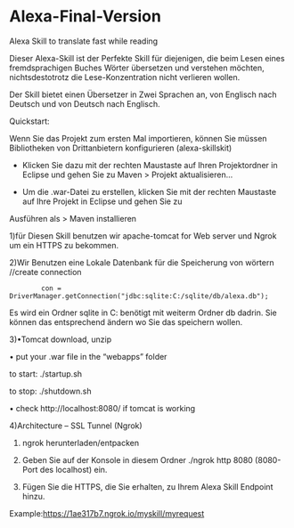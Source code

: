 # Alexa-Final-Version
Alexa Skill to translate fast while reading

Dieser Alexa-Skill ist der Perfekte Skill für diejenigen, die beim
Lesen eines fremdsprachigen Buches Wörter übersetzen und verstehen möchten,
nichtsdestotrotz die Lese-Konzentration nicht verlieren wollen.

Der Skill bietet einen Übersetzer in Zwei Sprachen an, von Englisch nach Deutsch
und von Deutsch nach Englisch.

Quickstart:

Wenn Sie das Projekt zum ersten Mal importieren, können Sie
müssen Bibliotheken von Drittanbietern konfigurieren (alexa-skillskit)

- Klicken Sie dazu mit der rechten Maustaste auf Ihren Projektordner in
Eclipse und gehen Sie zu Maven > Projekt aktualisieren...


- Um die .war-Datei zu erstellen, klicken Sie mit der rechten Maustaste auf Ihre
Projekt in Eclipse und gehen Sie zu

Ausführen als > Maven installieren

1)für Diesen Skill benutzen wir apache-tomcat for Web server und Ngrok um ein HTTPS zu bekommen.


2)Wir Benutzen eine Lokale Datenbank für die Speicherung von wörtern
	//create connection

        	con = DriverManager.getConnection("jdbc:sqlite:C:/sqlite/db/alexa.db");

Es wird ein Ordner sqlite  in C: benötigt mit  weiterm Ordner db dadrin.
Sie können das entsprechend ändern wo Sie das speichern wollen.


3)•Tomcat download, unzip 

• put your .war file in the “webapps” folder

to start: ./startup.sh

to stop: ./shutdown.sh

• check http://localhost:8080/ if tomcat is working


4)Architecture – SSL Tunnel (Ngrok)

1. ngrok herunterladen/entpacken

2. Geben Sie auf der Konsole in diesem Ordner ./ngrok http 8080 (8080-Port des localhost) ein.

3. Fügen Sie die HTTPS, die Sie erhalten, zu Ihrem Alexa Skill Endpoint hinzu. 

Example:https://1ae317b7.ngrok.io/myskill/myrequest



